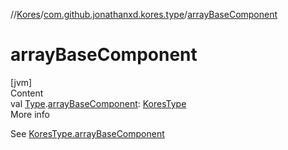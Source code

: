 //[Kores](../index.md)/[com.github.jonathanxd.kores.type](index.md)/[arrayBaseComponent](array-base-component.md)



# arrayBaseComponent  
[jvm]  
Content  
val [Type](https://docs.oracle.com/javase/8/docs/api/java/lang/reflect/Type.html).[arrayBaseComponent](array-base-component.md): [KoresType](-kores-type/index.md)  
More info  


See [KoresType.arrayBaseComponent](-kores-type/array-base-component.md)

  



